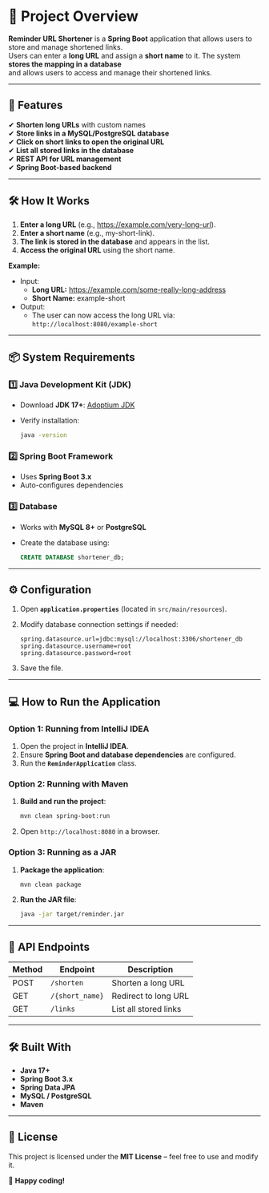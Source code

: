 # 📖 Project Overview
**Reminder URL Shortener** is a **Spring Boot** application that allows users to store and manage shortened links.  
Users can enter a **long URL** and assign a **short name** to it. The system **stores the mapping in a database**  
and allows users to access and manage their shortened links.

---

## 🚀 Features
✔ **Shorten long URLs** with custom names  
✔ **Store links in a MySQL/PostgreSQL database**  
✔ **Click on short links to open the original URL**  
✔ **List all stored links in the database**  
✔ **REST API for URL management**  
✔ **Spring Boot-based backend**  

---

## 🛠 How It Works
1. **Enter a long URL** (e.g., https://example.com/very-long-url).
2. **Enter a short name** (e.g., my-short-link).
3. **The link is stored in the database** and appears in the list.
4. **Access the original URL** using the short name.

**Example:**
- Input:  
  - **Long URL:** https://example.com/some-really-long-address
  - **Short Name:** example-short
- Output:  
  - The user can now access the long URL via:  
    `http://localhost:8080/example-short`

---

## 📦 System Requirements

### **1️⃣ Java Development Kit (JDK)**
- Download **JDK 17+**: [Adoptium JDK](https://adoptium.net/)  
- Verify installation:
  
  ```sh
  java -version
  ```

### **2️⃣ Spring Boot Framework**
- Uses **Spring Boot 3.x**  
- Auto-configures dependencies  

### **3️⃣ Database**
- Works with **MySQL 8+** or **PostgreSQL**
- Create the database using:
  
  ```sql
  CREATE DATABASE shortener_db;
  ```

---

## ⚙️ Configuration

1. Open **`application.properties`** (located in `src/main/resources`).
2. Modify database connection settings if needed:
   
   ```properties
   spring.datasource.url=jdbc:mysql://localhost:3306/shortener_db
   spring.datasource.username=root
   spring.datasource.password=root
   ```

3. Save the file.

---

## 💻 How to Run the Application

### **Option 1: Running from IntelliJ IDEA**
1. Open the project in **IntelliJ IDEA**.
2. Ensure **Spring Boot and database dependencies** are configured.
3. Run the **`ReminderApplication`** class.

### **Option 2: Running with Maven**
1. **Build and run the project**:
   
   ```sh
   mvn clean spring-boot:run
   ```

2. Open `http://localhost:8080` in a browser.

### **Option 3: Running as a JAR**
1. **Package the application**:
   
   ```sh
   mvn clean package
   ```

2. **Run the JAR file**:
   
   ```sh
   java -jar target/reminder.jar
   ```

---

## 📡 API Endpoints

| Method | Endpoint           | Description            |
|--------|--------------------|------------------------|
| POST   | `/shorten`         | Shorten a long URL    |
| GET    | `/{short_name}`    | Redirect to long URL  |
| GET    | `/links`           | List all stored links |

---

## 🛠 Built With
- **Java 17+**
- **Spring Boot 3.x**
- **Spring Data JPA**
- **MySQL / PostgreSQL**
- **Maven**

---

## 📜 License
This project is licensed under the **MIT License** – feel free to use and modify it.  

🚀 **Happy coding!**
